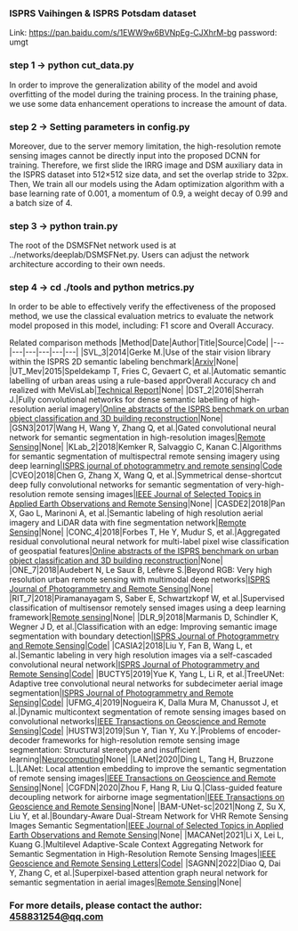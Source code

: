### ISPRS Vaihingen & ISPRS Potsdam dataset 
Link: https://pan.baidu.com/s/1EWW9w6BVNpEg-CJXhrM-bg 
password: umgt 

### step 1 -> python cut_data.py
 In order to improve the generalization ability of the model and avoid overfitting of the model during the training process. In the training phase, we use some data enhancement operations to increase the amount of data.
 
### step 2 -> Setting parameters in config.py
Moreover, due to the server memory limitation, the high-resolution remote sensing images cannot be directly input into the proposed DCNN for training. 
Therefore, we first slide the IRRG image and DSM auxiliary data in the ISPRS dataset into 512×512 size data, and set the overlap stride to 32px.
Then, We train all our models using the Adam optimization algorithm with a base learning rate of 0.001, a momentum of 0.9, a weight decay of 0.99 and a batch size of 4. 

### step 3 -> python train.py
The root of the DSMSFNet network used is at ../networks/deeplab/DSMSFNet.py.
Users can adjust the network architecture according to their own needs.

### step 4 -> cd ./tools and python metrics.py
In order to be able to effectively verify the effectiveness of the proposed method, we use the classical evaluation metrics to evaluate the network model proposed in this model, including: F1 score and Overall Accuracy.


Related comparison methods
|Method|Date|Author|Title|Source|Code|
|---|---|---|---|---|---|
|SVL_3|2014|Gerke M.|Use of the stair vision library within the ISPRS 2D semantic labeling benchmark|[Arxiv](http://tailieuso.tlu.edu.vn/handle/DHTL/5106)|None|
|UT_Mev|2015|Speldekamp T, Fries C, Gevaert C, et al.|Automatic semantic labelling of urban areas using a rule-based apprOverall Accuracy ch and realized with MeVisLab|[Technical Report](https://webapps.itc.utwente.nl/librarywww/papers_2015/general/gerke_aut.pdf)|None|
|DST_2|2016|Sherrah J.|Fully convolutional networks for dense semantic labelling of high-resolution aerial imagery|[Online abstracts of the ISPRS benchmark on urban object classification and 3D building reconstruction](https://arxiv.org/pdf/1606.02585.pdf)|None|
|GSN3|2017|Wang H, Wang Y, Zhang Q, et al.|Gated convolutional neural network for semantic segmentation in high-resolution images|[Remote Sensing](https://www.mdpi.com/2072-4292/9/5/446/htm)|None|
|KLab_2|2018|Kemker R, Salvaggio C, Kanan C.|Algorithms for semantic segmentation of multispectral remote sensing imagery using deep learning|[ISPRS journal of photogrammetry and remote sensing](https://pdf.sciencedirectassets.com/271826/1-s2.0-S0924271618X00112/1-s2.0-S0924271618301229/main.pdf?X-Amz-Security-Token=IQoJb3JpZ2luX2VjEI7%2F%2F%2F%2F%2F%2F%2F%2F%2F%2FwEaCXVzLWVhc3QtMSJGMEQCIBoZCIoqzn%2BkTMpavGEI335nAkOTtupPXtw0Dl91%2B7WTAiBxi6Evz1gOxkhLFj8EPKy089BMRPwq63hAf6WUeeDTNCr6AwgnEAQaDDA1OTAwMzU0Njg2NSIMgKjldk1sEb8JpYiAKtcDEF1woCUCATq8Dx%2BpTm3cPW%2By%2FSfA5xmbCLzEngErcfeW3iknbab2VSzpLUrPGKU7fcKPlT5MWBIar1X5loWolXVGqqtY50Ed11cOw64sw3hgM0fVPtf42ZUkO%2BbOIa8p1cPN9uZ9i1O9nl9t67caXimz8BB%2FX%2FVqUALyLAU10osww2suEkyfqVquhSQ7RFMlwSRGtBg7Feq3QCKV28xuoQDwuGV9bWT5lU%2FLxySgfEnESL5FgiLrqctelJpHU3lwmul1dzbPMuwsRLwJOJLJ1GY%2Fyk3FNvc5Es7axeJin0QQF40TTO7dwi1qc9C%2BQthBAECnN1mlpsq9hUCuuAVJ%2FAgcXyqBBKgfP5EGCKhpZAOSQzgOji7drONHcyjU2H1Xeccq9qavB%2FPo0bdqKDLPpTCfntCx7SIivmXqasB9RlnWbEPpH58NqaNQMfWIkOfr6n%2FDHbrdNSG3C2LEqsSxqJavYSGvQqsTjqvBBnDnqPjRp6RTvmrAVLPhBGdKhwaNVtZb2sb2PMrdmKxUHp6L6hxlm0QH4RlTDsEllKuu5%2F2AQuXK%2BtU02%2FZ57%2B%2Fxw8QE0WO7YsYvbQ6wzGTnY4xshXA%2BLgITpsfJrnWijamt9KDC%2BdpJn2ynMPanmpIGOqYBsLo2KsxAQmQG44CLvP6eWdX0q1qS55fvEWDkqjL8OwS1moIQOAnN%2Bb3B7tJvYniQ70chKsC%2BXnPkFiK4d8G34oRkFtbHyxWh1Bwfara1ffAc9Rznn7DcHgYOUPS4bXlfYyTzQcJv2A%2FiZhdijHWirTT8%2B6foJLLl9Azh5SLJvXaX13XVpr2q99vNM5BByVDvmisyPwdCQjGxHRSshooPisfMCc522g%3D%3D&X-Amz-Algorithm=AWS4-HMAC-SHA256&X-Amz-Date=20220401T064754Z&X-Amz-SignedHeaders=host&X-Amz-Expires=300&X-Amz-Credential=ASIAQ3PHCVTY5TLFX2O6%2F20220401%2Fus-east-1%2Fs3%2Faws4_request&X-Amz-Signature=7336b8a1582c190916dab169d3f228c82f038428ba6ae82eb6c379492b31eee4&hash=c81a5aff5595a3ba28f73b8dede69dbde1b55968d7ed8c234857e2d3dd4ed00b&host=68042c943591013ac2b2430a89b270f6af2c76d8dfd086a07176afe7c76c2c61&pii=S0924271618301229&tid=spdf-fb40f2c9-544e-4b8b-beef-56b4b68643b9&sid=7892c08c7b057646487a93f3f41e2c82452egxrqa&type=client&ua=53075005575f525554&rr=6f4f60447f393ce2)|[Code](https://github.com/rmkemker/RIT-18)
|CVEO|2018|Chen G, Zhang X, Wang Q, et al.|Symmetrical dense-shortcut deep fully convolutional networks for semantic segmentation of very-high-resolution remote sensing images|[IEEE Journal of Selected Topics in Applied Earth Observations and Remote Sensing](https://ieeexplore.ieee.org/abstract/document/8326706)|None|
|CASDE2|2018|Pan X, Gao L, Marinoni A, et al.|Semantic labeling of high resolution aerial imagery and LiDAR data with fine segmentation network|[Remote Sensing](https://www.mdpi.com/2072-4292/10/5/743/htm)|None|
|CONC_4|2018|Forbes T, He Y, Mudur S, et al.|Aggregated residual convolutional neural network for multi-label pixel wise classification of geospatial features|[Online abstracts of the ISPRS benchmark on urban object classification and 3D building reconstruction](https://www.isprs.org/education/benchmarks/UrbanSemLab/results/papers/abstract_CONC1.pdf)|None|
|ONE_7|2018|Audebert N, Le Saux B, Lefèvre S.|Beyond RGB: Very high resolution urban remote sensing with multimodal deep networks|[ISPRS Journal of Photogrammetry and Remote Sensing](https://www.sciencedirect.com/science/article/pii/S0924271617301818)|None|
|RIT_7|2018|Piramanayagam S, Saber E, Schwartzkopf W, et al.|Supervised classification of multisensor remotely sensed images using a deep learning framework|[Remote sensing](https://www.mdpi.com/2072-4292/10/9/1429/htm)|None|
|DLR_9|2018|Marmanis D, Schindler K, Wegner J D, et al.|Classification with an edge: Improving semantic image segmentation with boundary detection|[ISPRS Journal of Photogrammetry and Remote Sensing](https://www.sciencedirect.com/science/article/pii/S092427161630572X)|[Code](https://github.com/deep-unlearn/ISPRS-Classification-With-an-Edge)|
|CASIA2|2018|Liu Y, Fan B, Wang L, et al.|Semantic labeling in very high resolution images via a self-cascaded convolutional neural network|[ISPRS Journal of Photogrammetry and Remote Sensing](https://www.sciencedirect.com/science/article/pii/S0924271617303854)|[Code](https://github.com/Yochengliu/ScasNet)|
|BUCTY5|2019|Yue K, Yang L, Li R, et al.|TreeUNet: Adaptive tree convolutional neural networks for subdecimeter aerial image segmentation|[ISPRS Journal of Photogrammetry and Remote Sensing](https://www.sciencedirect.com/science/article/pii/S0924271619301741)|[Code]()|
|UFMG_4|2019|Nogueira K, Dalla Mura M, Chanussot J, et al.|Dynamic multicontext segmentation of remote sensing images based on convolutional networks|[IEEE Transactions on Geoscience and Remote Sensing](https://ieeexplore.ieee.org/abstract/document/8727958)|[Code](https://github.com/keillernogueira/dynamic-rs-segmentation/)|
|HUSTW3|2019|Sun Y, Tian Y, Xu Y.|Problems of encoder-decoder frameworks for high-resolution remote sensing image segmentation: Structural stereotype and insufficient learning|[Neurocomputing](https://www.sciencedirect.com/science/article/pii/S0925231218313821)|None|
|LANet|2020|Ding L, Tang H, Bruzzone L.|LANet: Local attention embedding to improve the semantic segmentation of remote sensing images|[IEEE Transactions on Geoscience and Remote Sensing](https://ieeexplore.ieee.org/abstract/document/9102424)|None|
|CGFDN|2020|Zhou F, Hang R, Liu Q.|Class-guided feature decoupling network for airborne image segmentation|[IEEE Transactions on Geoscience and Remote Sensing](https://ieeexplore.ieee.org/abstract/document/9141325/)|None|
|BAM-UNet-sc|2021|Nong Z, Su X, Liu Y, et al.|Boundary-Aware Dual-Stream Network for VHR Remote Sensing Images Semantic Segmentation|[IEEE Journal of Selected Topics in Applied Earth Observations and Remote Sensing](https://ieeexplore.ieee.org/abstract/document/9416898/)|None|
|MACANet|2021|Li X, Lei L, Kuang G.|Multilevel Adaptive-Scale Context Aggregating Network for Semantic Segmentation in High-Resolution Remote Sensing Images|[IEEE Geoscience and Remote Sensing Letters](https://ieeexplore.ieee.org/document/9470922)|[Code](https://github.com/RSIP-NUDT/MACANet)|
|SAGNN|2022|Diao Q, Dai Y, Zhang C, et al.|Superpixel-based attention graph neural network for semantic segmentation in aerial images|[Remote Sensing](https://www.mdpi.com/2072-4292/14/2/305/htm)|None|


### For more details, please contact the author: 458831254@qq.com
